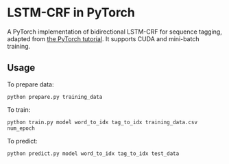 # LSTM-CRF in PyTorch

A PyTorch implementation of bidirectional LSTM-CRF for sequence tagging, adapted from [the PyTorch tutorial](http://pytorch.org/tutorials/beginner/nlp/advanced_tutorial.html). It supports CUDA and mini-batch training.

## Usage

To prepare data:
```
python prepare.py training_data
```

To train:
```
python train.py model word_to_idx tag_to_idx training_data.csv num_epoch
```

To predict:
```
python predict.py model word_to_idx tag_to_idx test_data
```

